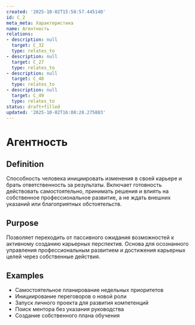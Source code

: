 ```yaml
---
created: '2025-10-02T15:58:57.445140'
id: C_2
meta_meta: Характеристика
name: Агентность
relations:
- description: null
  target: C_32
  type: relates_to
- description: null
  target: C_27
  type: relates_to
- description: null
  target: C_48
  type: relates_to
- description: null
  target: C_49
  type: relates_to
status: draft+filled
updated: '2025-10-02T16:08:28.275883'
---
```


# Агентность

## Definition
Способность человека инициировать изменения в своей карьере и брать ответственность за результаты. Включает готовность действовать самостоятельно, принимать решения и влиять на собственное профессиональное развитие, а не ждать внешних указаний или благоприятных обстоятельств.

## Purpose
Позволяет переходить от пассивного ожидания возможностей к активному созданию карьерных перспектив. Основа для осознанного управления профессиональным развитием и достижения карьерных целей через собственные действия.

## Examples

- Самостоятельное планирование недельных приоритетов
- Инициирование переговоров о новой роли
- Запуск личного проекта для развития компетенций
- Поиск ментора без указания руководства
- Создание собственного плана обучения